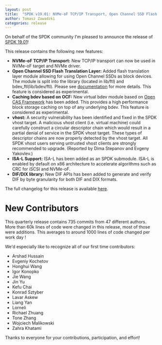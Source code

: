 ```yaml
---
layout: post
title:  "SPDK v19.01: NVMe-oF TCP/IP Transport, Open Channel SSD Flash Translation Layer, Caching bdev based on OCF, ISA-L Support, DIF/DIX library"
author: Tomasz Zawadzki
categories: release
---
```


On behalf of the SPDK community I'm pleased to announce the release of [SPDK 19.01](https://github.com/spdk/spdk/releases/tag/v19.01)!

This release contains the following new features:

- **NVMe-oF TCP/IP Transport:** New TCP/IP transport can now be used in NVMe-oF target and NVMe driver.
- **Open Channel SSD Flash Translation Layer:** Added flash translation layer module allowing for using Open Channel SSDs as block devices. The module is split into the library (located in lib/ftl) and bdev_ftl(lib/bdev/ftl). Please see [documentation](https://spdk.io/doc/ftl.html) for more details. This feature is considered as experimental.
- **Caching bdev based on OCF:** New virtual bdev module based on [Open CAS Framework](https://open-cas.github.io/) has been added. This provides a high performance block storage caching on top of any underlying bdev. This feature is considered as experimental.
- **vhost:** A security vulnerability has been identified and fixed in the SPDK vhost target. A malicious vhost client (i.e. virtual machine) could carefully construct a circular descriptor chain which would result in a partial denial of service in the SPDK vhost target. These types of descriptor chains are now properly detected by the vhost target. All SPDK vhost users serving untrusted vhost clients are strongly recommended to upgrade. (Reported by Dima Stepanov and Evgeny Yakovlev.)
- **ISA-L Support:** ISA-L has been added as an SPDK submodule. ISA-L is enabled by default on x86 architecture to accelerate algorithms such as CRC for iSCSI and NVMe-oF.
- **DIF/DIX library:** New DIF APIs has been added to generate and verify DIF by byte granularity for both DIF and DIX formats.

The full changelog for this release is available [here](https://github.com/spdk/spdk/releases/tag/v19.01).

# New Contributors

This quarterly release contains 735 commits from 47 different authors. More than 60k lines of code were changed in this release, most of those were additions. This averages to around 1000 lines of code changed per work day !

We'd especially like to recognize all of our first time contributors:

- Arshad Hussain
- Evgeniy Kochetov
- Honghui Wang
- Igor Konopko
- Jie Wang
- Jin Yu
- Kefu Chai
- Konrad Sztyber
- Lavar Askew
- Liang Yan
- Lorneli
- Richael Zhuang
- Tone Zhang
- Wojciech Malikowski
- Zahra Khatami

Thanks to everyone for your contributions, participation, and effort!
